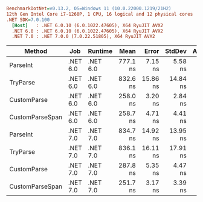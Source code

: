 ``` ini

BenchmarkDotNet=v0.13.2, OS=Windows 11 (10.0.22000.1219/21H2)
12th Gen Intel Core i7-1260P, 1 CPU, 16 logical and 12 physical cores
.NET SDK=7.0.100
  [Host]   : .NET 6.0.10 (6.0.1022.47605), X64 RyuJIT AVX2
  .NET 6.0 : .NET 6.0.10 (6.0.1022.47605), X64 RyuJIT AVX2
  .NET 7.0 : .NET 7.0.0 (7.0.22.51805), X64 RyuJIT AVX2


```
|          Method |      Job |  Runtime |     Mean |    Error |   StdDev | Allocated |
|---------------- |--------- |--------- |---------:|---------:|---------:|----------:|
|        ParseInt | .NET 6.0 | .NET 6.0 | 777.1 ns |  7.15 ns |  5.58 ns |         - |
|        TryParse | .NET 6.0 | .NET 6.0 | 832.6 ns | 15.86 ns | 14.84 ns |         - |
|     CustomParse | .NET 6.0 | .NET 6.0 | 258.0 ns |  3.20 ns |  2.84 ns |         - |
| CustomParseSpan | .NET 6.0 | .NET 6.0 | 258.7 ns |  4.71 ns |  4.41 ns |         - |
|        ParseInt | .NET 7.0 | .NET 7.0 | 834.7 ns | 14.92 ns | 13.95 ns |         - |
|        TryParse | .NET 7.0 | .NET 7.0 | 836.1 ns | 16.11 ns | 17.91 ns |         - |
|     CustomParse | .NET 7.0 | .NET 7.0 | 287.8 ns |  5.35 ns |  4.47 ns |         - |
| CustomParseSpan | .NET 7.0 | .NET 7.0 | 251.7 ns |  3.17 ns |  3.39 ns |         - |
